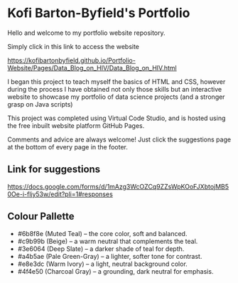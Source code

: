  
# Kofi Barton-Byfield's Portfolio

Hello and welcome to my portfolio website repository.

Simply click in this link to access the website

https://kofibartonbyfield.github.io/Portfolio-Website/Pages/Data_Blog_on_HIV/Data_Blog_on_HIV.html

I began this project to teach myself the basics of HTML and CSS, however during the process I have obtained not only those skills but an interactive website to showcase my portfolio of data science projects (and a stronger grasp on Java scripts)


This project was completed using Virtual Code Studio, and is hosted using the free inbuilt website platform GitHub Pages.

Comments and  advice are always welcome! Just click the suggestions page at the bottom of every page in the footer.


## Link for suggestions
https://docs.google.com/forms/d/1mAzg3WcOZCq9ZZsWpKOoFJXbtojMB50Oe-i-fljy53w/edit?pli=1#responses


## Colour Pallette
- #6b8f8e (Muted Teal) – the core color, soft and balanced.
- #c9b99b (Beige) – a warm neutral that complements the teal.
- #3e6064 (Deep Slate) – a darker shade of teal for depth.
- #a4b5ae (Pale Green-Gray) – a lighter, softer tone for contrast.
- #e8e3dc (Warm Ivory) – a light, neutral background color.
- #4f4e50 (Charcoal Gray) – a grounding, dark neutral for emphasis.
